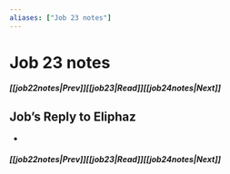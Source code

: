 ```yaml
---
aliases: ["Job 23 notes"]
---
```

# Job 23 notes
##### <span class=arrow-left></span>[[job22notes|Prev]]<span class=navigation-separator></span>[[job23|Read]]<span class=navigation-separator></span>[[job24notes|Next]]<span class=arrow-right></span>
## Job’s Reply to Eliphaz
- 
##### <span class=arrow-left></span>[[job22notes|Prev]]<span class=navigation-separator></span>[[job23|Read]]<span class=navigation-separator></span>[[job24notes|Next]]<span class=arrow-right></span>